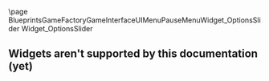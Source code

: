 \page BlueprintsGameFactoryGameInterfaceUIMenuPauseMenuWidget_OptionsSlider Widget_OptionsSlider
## Widgets aren't supported by this documentation (yet)
